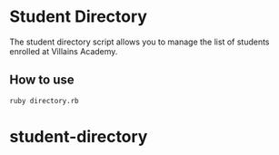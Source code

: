 # Student Directory #

The student directory script allows you to manage the list of students enrolled at Villains Academy.

## How to use ##
```shell
ruby directory.rb
```
# student-directory

